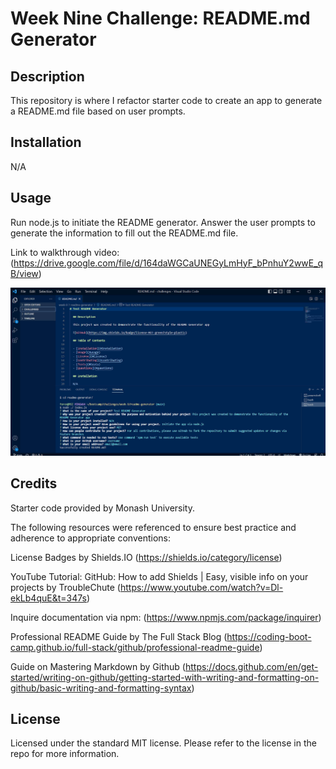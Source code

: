 # Week Nine Challenge: README.md Generator

## Description

This repository is where I refactor starter code to create an app to generate a README.md file based on user prompts.

## Installation

N/A

## Usage

Run node.js to initiate the README generator. Answer the user prompts to generate the information to fill out the README.md file.

Link to walkthrough video: (https://drive.google.com/file/d/164daWGCaUNEGyLmHyF_bPnhuY2wwE_qB/view)

![Screenshot of VS Code showing prompt questions](/assets/images/readme-screenshot.jpg)

## Credits

Starter code provided by Monash University.

The following resources were referenced to ensure best practice and adherence to appropriate conventions:

License Badges by Shields.IO (https://shields.io/category/license)

YouTube Tutorial: GitHub: How to add Shields | Easy, visible info on your projects by TroubleChute (https://www.youtube.com/watch?v=Dl-ekLb4quE&t=347s)

Inquire documentation via npm: (https://www.npmjs.com/package/inquirer) 

Professional README Guide by The Full Stack Blog (https://coding-boot-camp.github.io/full-stack/github/professional-readme-guide)

Guide on Mastering Markdown by Github (https://docs.github.com/en/get-started/writing-on-github/getting-started-with-writing-and-formatting-on-github/basic-writing-and-formatting-syntax)


## License

Licensed under the standard MIT license. Please refer to the license in the repo for more information.